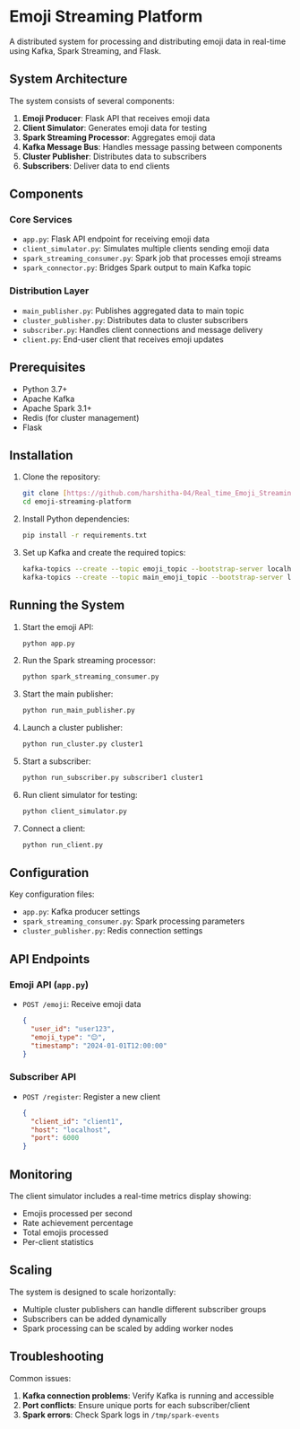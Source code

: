 # Emoji Streaming Platform

A distributed system for processing and distributing emoji data in real-time using Kafka, Spark Streaming, and Flask.

## System Architecture


The system consists of several components:
1. **Emoji Producer**: Flask API that receives emoji data
2. **Client Simulator**: Generates emoji data for testing
3. **Spark Streaming Processor**: Aggregates emoji data
4. **Kafka Message Bus**: Handles message passing between components
5. **Cluster Publisher**: Distributes data to subscribers
6. **Subscribers**: Deliver data to end clients

## Components

### Core Services
- `app.py`: Flask API endpoint for receiving emoji data
- `client_simulator.py`: Simulates multiple clients sending emoji data
- `spark_streaming_consumer.py`: Spark job that processes emoji streams
- `spark_connector.py`: Bridges Spark output to main Kafka topic

### Distribution Layer
- `main_publisher.py`: Publishes aggregated data to main topic
- `cluster_publisher.py`: Distributes data to cluster subscribers
- `subscriber.py`: Handles client connections and message delivery
- `client.py`: End-user client that receives emoji updates

## Prerequisites

- Python 3.7+
- Apache Kafka
- Apache Spark 3.1+
- Redis (for cluster management)
- Flask

## Installation

1. Clone the repository:
   ```bash
   git clone [https://github.com/harshitha-04/Real_time_Emoji_Streaming.git]
   cd emoji-streaming-platform
   ```

2. Install Python dependencies:
   ```bash
   pip install -r requirements.txt
   ```

3. Set up Kafka and create the required topics:
   ```bash
   kafka-topics --create --topic emoji_topic --bootstrap-server localhost:9092
   kafka-topics --create --topic main_emoji_topic --bootstrap-server localhost:9092
   ```

## Running the System

1. Start the emoji API:
   ```bash
   python app.py
   ```

2. Run the Spark streaming processor:
   ```bash
   python spark_streaming_consumer.py
   ```

3. Start the main publisher:
   ```bash
   python run_main_publisher.py
   ```

4. Launch a cluster publisher:
   ```bash
   python run_cluster.py cluster1
   ```

5. Start a subscriber:
   ```bash
   python run_subscriber.py subscriber1 cluster1
   ```

6. Run client simulator for testing:
   ```bash
   python client_simulator.py
   ```

7. Connect a client:
   ```bash
   python run_client.py
   ```

## Configuration

Key configuration files:
- `app.py`: Kafka producer settings
- `spark_streaming_consumer.py`: Spark processing parameters
- `cluster_publisher.py`: Redis connection settings

## API Endpoints

### Emoji API (`app.py`)
- `POST /emoji`: Receive emoji data
  ```json
  {
    "user_id": "user123",
    "emoji_type": "😊",
    "timestamp": "2024-01-01T12:00:00"
  }
  ```

### Subscriber API
- `POST /register`: Register a new client
  ```json
  {
    "client_id": "client1",
    "host": "localhost",
    "port": 6000
  }
  ```

## Monitoring

The client simulator includes a real-time metrics display showing:
- Emojis processed per second
- Rate achievement percentage
- Total emojis processed
- Per-client statistics

## Scaling

The system is designed to scale horizontally:
- Multiple cluster publishers can handle different subscriber groups
- Subscribers can be added dynamically
- Spark processing can be scaled by adding worker nodes

## Troubleshooting

Common issues:
1. **Kafka connection problems**: Verify Kafka is running and accessible
2. **Port conflicts**: Ensure unique ports for each subscriber/client
3. **Spark errors**: Check Spark logs in `/tmp/spark-events`
